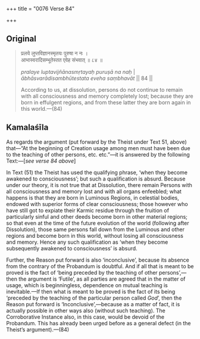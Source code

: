 +++
title = "0076 Verse 84"

+++
## Original 
>
> प्रलये लुप्तविज्ञानस्मृतयः पुरुषा न नः ।  
> आभास्वरादिसम्भूतेस्तत एवेह संभवात् ॥ ८४ ॥ 
>
> *pralaye luptavijñānasmṛtayaḥ puruṣā na naḥ* \|  
> *ābhāsvarādisambhūtestata eveha saṃbhavāt* \|\| 84 \|\| 
>
> According to us, at dissolution, persons do not continue to remain with all consciousness and memory completely lost; because they are born in effulgent regions, and from these latter they are born again in this world.—(84)



## Kamalaśīla

As regards the argument (put forward by the Theist under Text 51, above) that—“At the beginning of Creation usage among men must have been due to the teaching of other persons, etc. etc.”—it is answered by the following Text:—[*see verse 84 above*]

In Text (51) the Theist has used the qualifying phrase, ‘when they become awakened to consciousness’; but such a qualification is absurd. Because under our theory, it is not true that at Dissolution, there remain Persons with all consciousness and memory lost and with all organs enfeebled; what happens is that they are born in Luminous Regions, in celestial bodies, endowed with superior forms of clear consciousness; those however who have still got to expiate their Karmic residue through the fruition of particularly sinful and other deeds become born in other material regions; so that even at the time of the future evolution of the world (following after Dissolution), those same persons fall down from the Luminous and other regions and become born in this world, without losing all consciousness and memory. Hence any such qualification as ‘when they become subsequently awakened to consciousness’ is absurd.

Further, the Reason put forward is also ‘inconclusive’, because its absence from the contrary of the Probandum is doubtful. And if all that is meant to be proved is the fact of ‘being preceded by the teaching of other persons’,—then the argument is ‘Futile’, as all parties are agreed that in the matter of usage, which is beginningless, dependence on mutual teaching is inevitable.—If then what is meant to be proved is the fact of its being ‘preceded by the teaching of the particular person called *God*’, then the Reason put forward is ‘Inconclusive’,—because as a matter of fact, it is actually possible in other ways also (without such teaching). The Corroborative Instance also, in this case, would be devoid of the Probandum. This has already been urged before as a general defect (in the Theist’s argument).—(84)


